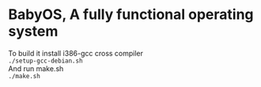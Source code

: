 # BabyOS, A fully functional operating system
To build it install i386-gcc cross compiler<br>
<code>./setup-gcc-debian.sh</code><br>
And run make.sh<br>
<code>./make.sh</code><br>
